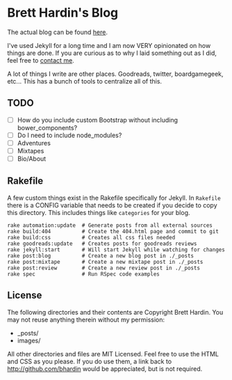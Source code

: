 # Brett Hardin's Blog

The actual blog can be found [here](http://bretthard.in).

I've used Jekyll for a long time and I am now VERY opinionated on how things are done. If you are curious as to why I laid something out as I did, feel free to [contact me](http://twitter.com/miscsecurity).

A lot of things I write are other places. Goodreads, twitter, boardgamegeek, etc... This has a bunch of tools to centralize all of this.

## TODO

- [ ] How do you include custom Bootstrap without including bower_components?
- [ ] Do I need to include node_modules?
- [ ] Adventures
- [ ] Mixtapes
- [ ] Bio/About

## Rakefile

A few custom things exist in the Rakefile specifically for Jekyll. In `Rakefile`
there is a CONFIG variable that needs to be created if you decide to copy this
directory. This includes things like `categories` for your blog.

```
rake automation:update  # Generate posts from all external sources
rake build:404          # Create the 404.html page and commit to git
rake build:css          # Creates all css files needed
rake goodreads:update   # Creates posts for goodreads reviews
rake jekyll:start       # Will start Jekyll while watching for changes
rake post:blog          # Create a new blog post in ./_posts
rake post:mixtape       # Create a new mixtape post in ./_posts
rake post:review        # Create a new review post in ./_posts
rake spec               # Run RSpec code examples
```

## License
The following directories and their contents are Copyright Brett Hardin. You may not reuse anything therein without my permission:

* _posts/
* images/

All other directories and files are MIT Licensed. Feel free to use the HTML and CSS as you please. If you do use them, a link back to http://github.com/bhardin would be appreciated, but is not required.
